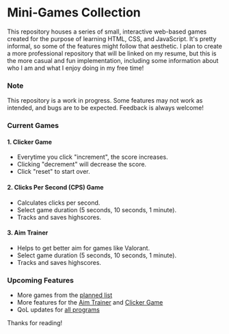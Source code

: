 # Mini-Games Collection

This repository houses a series of small, interactive web-based games created for the purpose of learning HTML, CSS, and JavaScript. It's pretty informal, so some of the features might follow that aesthetic. I plan to create a more professional repository that will be linked on my resume, but this is the more casual and fun implementation, including some information about who I am and what I enjoy doing in my free time!

### Note  
This repository is a work in progress. Some features may not work as intended, and bugs are to be expected. Feedback is always welcome!  

### Current Games

#### 1. **Clicker Game**
- Everytime you click "increment", the score increases.
- Clicking "decrement" will decrease the score.
- Click "reset" to start over.

#### 2. **Clicks Per Second (CPS) Game**
- Calculates clicks per second.
- Select game duration (5 seconds, 10 seconds, 1 minute).
- Tracks and saves highscores.

#### 3. **Aim Trainer**
- Helps to get better aim for games like Valorant.
- Select game duration (5 seconds, 10 seconds, 1 minute).
- Tracks and saves highscores.

### Upcoming Features
- More games from the [planned list](minigames/program_list.txt)
- More features for the [Aim Trainer](minigames/aim_trainer/issues_aim_trainer.txt) and [Clicker Game](minigames/count_clicker/issues_count_clicker.txt)
- QoL updates for [all programs](minigames/feature_list_all_programs.txt)

Thanks for reading!
